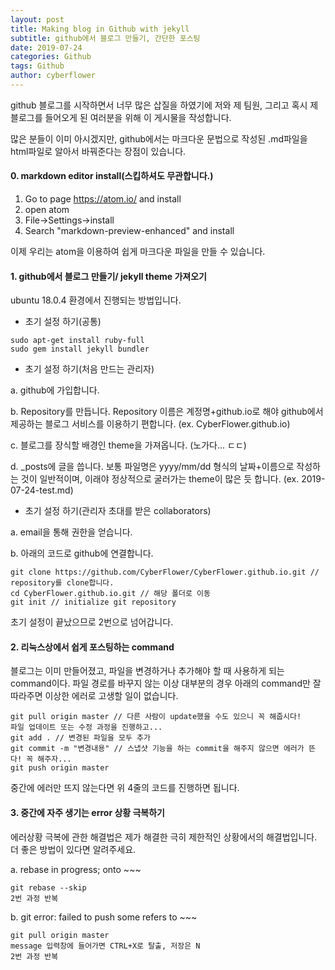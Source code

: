 ```yaml
---
layout: post
title: Making blog in Github with jekyll
subtitle: github에서 블로그 만들기, 간단한 포스팅
date: 2019-07-24
categories: Github
tags: Github
author: cyberflower
---
```


github 블로그를 시작하면서 너무 많은 삽질을 하였기에 저와 제 팀원, 그리고 혹시 제 블로그를 들어오게 된 여러분을 위해 이 게시물을 작성합니다.

많은 분들이 이미 아시겠지만, github에서는 마크다운 문법으로 작성된 .md파일을 html파일로 알아서 바꿔준다는 장점이 있습니다.

#### 0. markdown editor install(스킵하셔도 무관합니다.)

1. Go to page https://atom.io/ and install
2. open atom
3. File->Settings->install
4. Search "markdown-preview-enhanced" and install

이제 우리는 atom을 이용하여 쉽게 마크다운 파일을 만들 수 있습니다.

#### 1. github에서 블로그 만들기/ jekyll theme 가져오기

ubuntu 18.0.4 환경에서 진행되는 방법입니다.

* 초기 설정 하기(공통)
```
sudo apt-get install ruby-full
sudo gem install jekyll bundler
```
* 초기 설정 하기(처음 만드는 관리자)

a. github에 가입합니다.

b. Repository를 만듭니다. Repository 이름은 계정명+github.io로 해야 github에서 제공하는 블로그 서비스를 이용하기 편합니다. (ex. CyberFlower.github.io)

c. 블로그를 장식할 배경인 theme을 가져옵니다. (노가다... ㄷㄷ)

d. \_posts에 글을 씁니다. 보통 파일명은 yyyy/mm/dd 형식의 날짜+이름으로 작성하는 것이 일반적이며, 이래야 정상적으로 굴러가는 theme이 많은 듯 합니다. (ex. 2019-07-24-test.md)

* 초기 설정 하기(관리자 초대를 받은 collaborators)

a. email을 통해 권한을 얻습니다.

b. 아래의 코드로 github에 연결합니다.
```
git clone https://github.com/CyberFlower/CyberFlower.github.io.git // repository를 clone합니다.
cd CyberFlower.github.io.git // 해당 폴더로 이동
git init // initialize git repository
```
초기 설정이 끝났으므로 2번으로 넘어갑니다.

#### 2. 리눅스상에서 쉽게 포스팅하는 command
블로그는 이미 만들어졌고, 파일을 변경하거나 추가해야 할 때 사용하게 되는 command이다. 파일 경로를 바꾸지 않는 이상 대부분의 경우 아래의 command만 잘 따라주면 이상한 에러로 고생할 일이 없습니다.
```
git pull origin master // 다른 사람이 update했을 수도 있으니 꼭 해줍시다!
파일 업데이트 또는 수정 과정을 진행하고...
git add . // 변경된 파일을 모두 추가
git commit -m "변경내용" // 스냅샷 기능을 하는 commit을 해주지 않으면 에러가 뜬다! 꼭 해주자...
git push origin master
```
중간에 에러만 뜨지 않는다면 위 4줄의 코드를 진행하면 됩니다.

#### 3. 중간에 자주 생기는 error 상황 극복하기

에러상황 극복에 관한 해결법은 제가 해결한 극히 제한적인 상황에서의 해결법입니다. 더 좋은 방법이 있다면 알려주세요.

a. rebase in progress; onto ~~~

```
git rebase --skip
2번 과정 반복
```

b. git error: failed to push some refers to ~~~

```
git pull origin master
message 입력창에 들어가면 CTRL+X로 탈출, 저장은 N
2번 과정 반복
```

